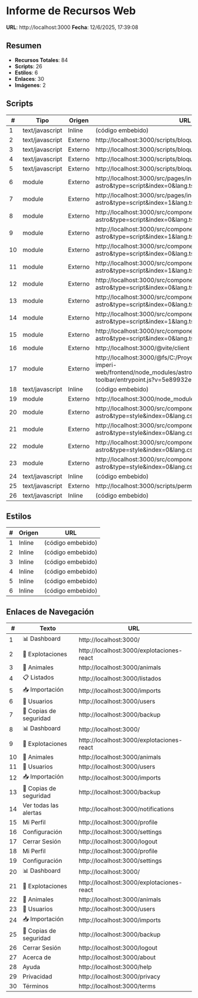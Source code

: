 # Informe de Recursos Web

**URL**: http://localhost:3000
**Fecha**: 12/6/2025, 17:39:08

## Resumen

- **Recursos Totales**: 84
- **Scripts**: 26
- **Estilos**: 6
- **Enlaces**: 30
- **Imágenes**: 2

## Scripts

| # | Tipo | Origen | URL |
|---|------|--------|-----|
| 1 | text/javascript | Inline | (código embebido) |
| 2 | text/javascript | Externo | http://localhost:3000/scripts/bloquear-eliminar-parto.js |
| 3 | text/javascript | Externo | http://localhost:3000/scripts/bloquear-editar-parto.js |
| 4 | text/javascript | Externo | http://localhost:3000/scripts/bloquear-actualizar-animal.js |
| 5 | text/javascript | Externo | http://localhost:3000/scripts/bloquear-acciones-listados.js |
| 6 | module | Externo | http://localhost:3000/src/pages/index.astro?astro&type=script&index=0&lang.ts |
| 7 | module | Externo | http://localhost:3000/src/pages/index.astro?astro&type=script&index=1&lang.ts |
| 8 | module | Externo | http://localhost:3000/src/components/layout/MainLayout.astro?astro&type=script&index=0&lang.ts |
| 9 | module | Externo | http://localhost:3000/src/components/layout/MainLayout.astro?astro&type=script&index=1&lang.ts |
| 10 | module | Externo | http://localhost:3000/src/components/layout/Navbar.astro?astro&type=script&index=0&lang.ts |
| 11 | module | Externo | http://localhost:3000/src/components/layout/Navbar.astro?astro&type=script&index=1&lang.ts |
| 12 | module | Externo | http://localhost:3000/src/components/LanguageSwitcher.astro?astro&type=script&index=0&lang.ts |
| 13 | module | Externo | http://localhost:3000/src/components/layout/Sidebar.astro?astro&type=script&index=0&lang.ts |
| 14 | module | Externo | http://localhost:3000/src/components/layout/Sidebar.astro?astro&type=script&index=1&lang.ts |
| 15 | module | Externo | http://localhost:3000/src/components/layout/Footer.astro?astro&type=script&index=0&lang.ts |
| 16 | module | Externo | http://localhost:3000/@vite/client |
| 17 | module | Externo | http://localhost:3000/@fs/C:/Proyectos/claude/masclet-imperi-web/frontend/node_modules/astro/dist/runtime/client/dev-toolbar/entrypoint.js?v=5e89932e |
| 18 | text/javascript | Inline | (código embebido) |
| 19 | module | Externo | http://localhost:3000/node_modules/@astrojs/tailwind/base.css |
| 20 | module | Externo | http://localhost:3000/src/components/LanguageSwitcher.astro?astro&type=style&index=0&lang.css |
| 21 | module | Externo | http://localhost:3000/src/components/layout/Sidebar.astro?astro&type=style&index=0&lang.css |
| 22 | module | Externo | http://localhost:3000/src/components/layout/Footer.astro?astro&type=style&index=0&lang.css |
| 23 | module | Externo | http://localhost:3000/src/components/layout/MainLayout.astro?astro&type=style&index=0&lang.css |
| 24 | text/javascript | Inline | (código embebido) |
| 25 | text/javascript | Externo | http://localhost:3000/scripts/permissions-ui.js |
| 26 | text/javascript | Inline | (código embebido) |

## Estilos

| # | Origen | URL |
|---|--------|-----|
| 1 | Inline | (código embebido) |
| 2 | Inline | (código embebido) |
| 3 | Inline | (código embebido) |
| 4 | Inline | (código embebido) |
| 5 | Inline | (código embebido) |
| 6 | Inline | (código embebido) |

## Enlaces de Navegación

| # | Texto | URL |
|---|-------|-----|
| 1 | 📊  Dashboard | http://localhost:3000/ |
| 2 | 🏡  Explotaciones | http://localhost:3000/explotaciones-react |
| 3 | 🐄  Animales | http://localhost:3000/animals |
| 4 | 📋 Listados | http://localhost:3000/listados |
| 5 | 📥  Importación | http://localhost:3000/imports |
| 6 | 👥  Usuarios | http://localhost:3000/users |
| 7 | 💾  Copias de seguridad | http://localhost:3000/backup |
| 8 | 📊  Dashboard | http://localhost:3000/ |
| 9 | 🏡  Explotaciones | http://localhost:3000/explotaciones-react |
| 10 | 🐄  Animales | http://localhost:3000/animals |
| 11 | 👥  Usuarios | http://localhost:3000/users |
| 12 | 📥  Importación | http://localhost:3000/imports |
| 13 | 💾  Copias de seguridad | http://localhost:3000/backup |
| 14 | Ver todas las alertas | http://localhost:3000/notifications |
| 15 | Mi Perfil | http://localhost:3000/profile |
| 16 | Configuración | http://localhost:3000/settings |
| 17 | Cerrar Sesión | http://localhost:3000/logout |
| 18 | Mi Perfil | http://localhost:3000/profile |
| 19 | Configuración | http://localhost:3000/settings |
| 20 | 📊  Dashboard | http://localhost:3000/ |
| 21 | 🏡  Explotaciones | http://localhost:3000/explotaciones-react |
| 22 | 🐄  Animales | http://localhost:3000/animals |
| 23 | 👥  Usuarios | http://localhost:3000/users |
| 24 | 📥  Importación | http://localhost:3000/imports |
| 25 | 💾  Copias de seguridad | http://localhost:3000/backup |
| 26 | Cerrar Sesión | http://localhost:3000/logout |
| 27 | Acerca de | http://localhost:3000/about |
| 28 | Ayuda | http://localhost:3000/help |
| 29 | Privacidad | http://localhost:3000/privacy |
| 30 | Términos | http://localhost:3000/terms |
